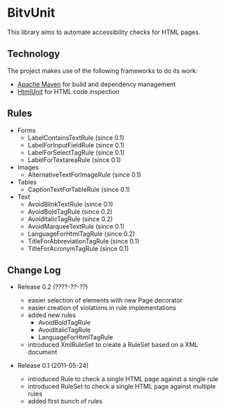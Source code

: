 BitvUnit
=============

This library aims to automate accessibility checks for HTML pages.

Technology
-------------

The project makes use of the following frameworks to do its work:

* [Apache Maven](http://maven.apache.org/) for build and dependency management
* [HtmlUnit](http://htmlunit.sourceforge.net/) for HTML code inspection

Rules
-------------

* Forms
    * LabelContainsTextRule (since 0.1)
    * LabelForInputFieldRule (since 0.1)
    * LabelForSelectTagRule (since 0.1)
    * LabelForTextareaRule (since 0.1)
* Images
    * AlternativeTextForImageRule (since 0.1)
* Tables
    * CaptionTextForTableRule (since 0.1)
* Text
    * AvoidBlinkTextRule (since 0.1)
    * AvoidBoldTagRule (since 0.2)
    * AvoidItalicTagRule (since 0.2)
    * AvoidMarqueeTextRule (since 0.1)
    * LanguageForHtmlTagRule (since 0.2)
    * TitleForAbbreviationTagRule (since 0.1)
    * TitleForAcronymTagRule (since 0.1)

Change Log
-------------

* Release 0.2 (????-??-??)
    * easier selection of elements with new Page decorator
    * easier creation of violations in rule implementations
    * added new rules
        * AvoidBoldTagRule
        * AvoidItalicTagRule
        * LanguageForHtmlTagRule
    * introduced XmlRuleSet to create a RuleSet based on a XML document

* Release 0.1 (2011-05-24)
    * introduced Rule to check a single HTML page against a single rule
    * introduced RuleSet to check a single HTML page against multiple rules
    * added first bunch of rules
